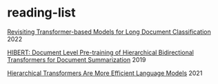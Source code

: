 # reading-list

[Revisiting Transformer-based Models for Long Document Classification](https://arxiv.org/abs/2204.06683) 2022

[HIBERT: Document Level Pre-training of Hierarchical Bidirectional Transformers for Document Summarization](https://arxiv.org/abs/1905.06566) 2019

[Hierarchical Transformers Are More Efficient Language Models](https://arxiv.org/abs/2110.13711) 2021
